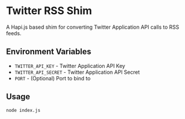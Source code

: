 # Twitter RSS Shim

A Hapi.js based shim for converting Twitter Application API calls to RSS feeds.

## Environment Variables

- `TWITTER_API_KEY` - Twitter Application API Key
- `TWITTER_API_SECRET` - Twitter Application API Secret
- `PORT` - (Optional) Port to bind to

## Usage

`node index.js`
